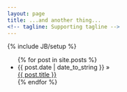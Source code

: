 ```yaml
---
layout: page
title: ...and another thing...
<!-- tagline: Supporting tagline -->
---
```

{% include JB/setup %}

<ul class="m-PostList">
  {% for post in site.posts %}
    <li class="c-ListItem-post clearfix">
      <div class="c-ListItem-postDate">
        {{ post.date | date_to_string }} &raquo; 
      </div>
      <div class="c-ListItem-postTitle">
        <a href="{{ BASE_PATH }}{{ post.url }}">
          {{ post.title }}
        </a>
      </div>
    </li>
  {% endfor %}
</ul>
